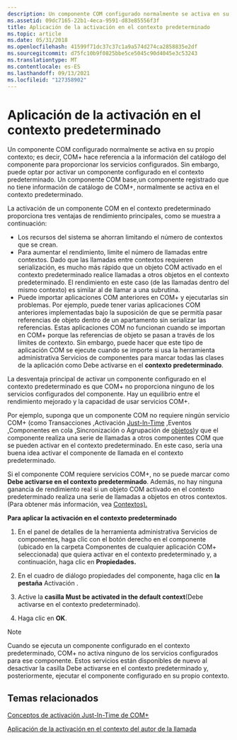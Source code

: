 ```yaml
---
description: Un componente COM configurado normalmente se activa en su propio contexto; es decir, COM+ hace referencia a la información del catálogo de componentes para proporcionar los servicios configurados.
ms.assetid: 09dc7165-22b1-4eca-9591-d83e85556f3f
title: Aplicación de la activación en el contexto predeterminado
ms.topic: article
ms.date: 05/31/2018
ms.openlocfilehash: 41599f71dc37c37c1a9a574d274ca2858835e2df
ms.sourcegitcommit: d75fc10b9f0825bbe5ce5045c90d4045e3c53243
ms.translationtype: MT
ms.contentlocale: es-ES
ms.lasthandoff: 09/13/2021
ms.locfileid: "127358902"
---
```

# <a name="enforcing-activation-in-the-default-context"></a>Aplicación de la activación en el contexto predeterminado

Un componente COM configurado normalmente se activa en su propio contexto; es decir, COM+ hace referencia a la información del catálogo del componente para proporcionar los servicios configurados. Sin embargo, puede optar por activar un componente configurado en el contexto predeterminado. Un componente COM base,un componente registrado que no tiene información de catálogo de COM+, normalmente se activa en el contexto predeterminado.

La activación de un componente COM en el contexto predeterminado proporciona tres ventajas de rendimiento principales, como se muestra a continuación:

-   Los recursos del sistema se ahorran limitando el número de contextos que se crean.
-   Para aumentar el rendimiento, limite el número de llamadas entre contextos. Dado que las llamadas entre contextos requieren serialización, es mucho más rápido que un objeto COM activado en el contexto predeterminado realice llamadas a otros objetos en el contexto predeterminado. El rendimiento en este caso (de las llamadas dentro del mismo contexto) es similar al de llamar a una subrutina.
-   Puede importar aplicaciones COM anteriores en COM+ y ejecutarlas sin problemas. Por ejemplo, puede tener varias aplicaciones COM anteriores implementadas bajo la suposición de que se permitía pasar referencias de objeto dentro de un apartamento sin serializar las referencias. Estas aplicaciones COM no funcionan cuando se importan en COM+ porque las referencias de objeto se pasan a través de los límites de contexto. Sin embargo, puede hacer que este tipo de aplicación COM se ejecute cuando se importe si usa la herramienta administrativa Servicios de componentes para marcar todas las clases de la aplicación como Debe activarse en el **contexto predeterminado**.

La desventaja principal de activar un componente configurado en el contexto predeterminado es que COM+ no proporciona ninguno de los servicios configurados del componente. Hay un equilibrio entre el rendimiento mejorado y la capacidad de usar servicios COM+.

Por ejemplo, suponga que un componente COM no requiere ningún servicio COM+ (como Transacciones [,](com--transactions.md)Activación [Just-In-Time](com--just-in-time-activation.md) [,](com--events.md)Eventos [,](com--queued-components.md)Componentes en cola [,](com--synchronization.md)Sincronización o Agrupación de [objetos)](com--object-pooling.md)y que el componente realiza una serie de llamadas a otros componentes COM que se pueden activar en el contexto predeterminado. En este caso, sería una buena idea activar el componente de llamada en el contexto predeterminado.

Si el componente COM requiere servicios COM+, no se puede marcar como **Debe activarse en el contexto predeterminado**. Además, no hay ninguna ganancia de rendimiento real si un objeto COM activado en el contexto predeterminado realiza una serie de llamadas a objetos en otros contextos. (Para obtener más información, vea [Contextos).](com--contexts.md)

**Para aplicar la activación en el contexto predeterminado**

1.  En el panel de detalles de la herramienta administrativa Servicios  de componentes, haga clic con el botón derecho en el componente (ubicado en la carpeta Componentes de cualquier aplicación COM+ seleccionada) que quiera activar en el contexto predeterminado y, a continuación, haga clic en **Propiedades.**

2.  En el cuadro de diálogo propiedades del componente, haga clic en **la pestaña** Activación .

3.  Active la **casilla Must be activated in the default context**(Debe activarse en el contexto predeterminado).

4.  Haga clic en **OK**.

> [!Note]  
> Cuando se ejecuta un componente configurado en el contexto predeterminado, COM+ no activa ninguno de los servicios configurados para ese componente. Estos servicios están disponibles de nuevo al desactivar la casilla Debe activarse en el contexto predeterminado y, posteriormente, ejecutar el componente configurado en su propio contexto.

 

## <a name="related-topics"></a>Temas relacionados

<dl> <dt>

[Conceptos de activación Just-In-Time de COM+](com--just-in-time-activation-concepts.md)
</dt> <dt>

[Aplicación de la activación en el contexto del autor de la llamada](enforcing-activation-in-the-caller-s-context.md)
</dt> </dl>

 

 



